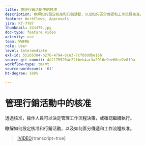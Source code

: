 ```yaml
---
title: 管理行銷活動中的核准
description: 瞭解如何設定核准和行銷活動，以及如何區分傳遞和工作流程核准。
feature: Workflows, Approvals
jira: KT-7787
thumbnail: 334479.jpg
doc-type: feature video
activity: use
team: WWFRE
role: User
level: Intermediate
exl-id: 5526b384-b270-4794-8ce3-7cfd8ddbe16b
source-git-commit: 4d21755204c22fbeb4ac3a2916e9ee68cd2e0f9a
workflow-type: tm+mt
source-wordcount: '61'
ht-degree: 100%

---
```


# 管理行銷活動中的核准

透過核准，操作人員可以決定管理工作流程決策，或確認繼續執行。

瞭解如何設定核准和行銷活動，以及如何區分傳遞和工作流程核准。

>[!VIDEO](https://video.tv.adobe.com/v/334479?quality=12&learn=on){transcript=true}
